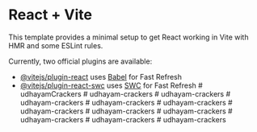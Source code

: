 # React + Vite

This template provides a minimal setup to get React working in Vite with HMR and some ESLint rules.

Currently, two official plugins are available:

- [@vitejs/plugin-react](https://github.com/vitejs/vite-plugin-react/blob/main/packages/plugin-react/README.md) uses [Babel](https://babeljs.io/) for Fast Refresh
- [@vitejs/plugin-react-swc](https://github.com/vitejs/vite-plugin-react-swc) uses [SWC](https://swc.rs/) for Fast Refresh
#   u d h a y a m C r a c k e r s  
 #   u d h a y a m - c r a c k e r s  
 #   u d h a y a m - c r a c k e r s  
 #   u d h a y a m - c r a c k e r s  
 #   u d h a y a m - c r a c k e r s  
 #   u d h a y a m - c r a c k e r s  
 #   u d h a y a m - c r a c k e r s  
 #   u d h a y a m - c r a c k e r s  
 #   u d h a y a m - c r a c k e r s  
 #   u d h a y a m - c r a c k e r s  
 #   u d h a y a m - c r a c k e r s  
 #   u d h a y a m - c r a c k e r s  
 